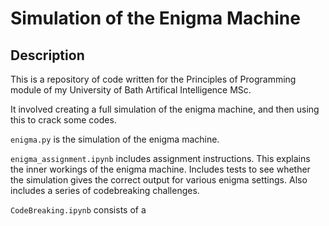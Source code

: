 # Simulation of the Enigma Machine

## Description
This is a repository of code written for the Principles of Programming module of my University of Bath Artifical Intelligence MSc.

It involved creating a full simulation of the enigma machine, and then using this to crack some codes.

`enigma.py` is the simulation of the enigma machine.

`enigma_assignment.ipynb` includes assignment instructions. This explains the inner workings of the enigma machine. Includes tests to see whether the simulation gives the correct output for various enigma settings. Also includes a series of codebreaking challenges.

`CodeBreaking.ipynb` consists of a 

